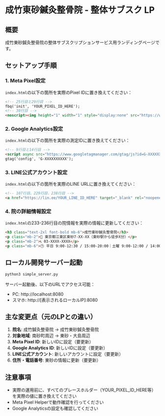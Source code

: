 # 成竹東砂鍼灸整骨院 - 整体サブスク LP

## 概要
成竹東砂鍼灸整骨院の整体サブスクリプションサービス用ランディングページです。

## セットアップ手順

### 1. Meta Pixel設定
`index.html`の以下の箇所を実際のPixel IDに置き換えてください：

```html
<!-- 25行目と29行目 -->
fbq('init', 'YOUR_PIXEL_ID_HERE');
<!-- 30行目 -->
<noscript><img height="1" width="1" style="display:none" src="https://www.facebook.com/tr?id=YOUR_PIXEL_ID_HERE&ev=PageView&noscript=1"/></noscript>
```

### 2. Google Analytics設定
`index.html`の以下の箇所を実際の測定IDに置き換えてください：

```html
<!-- 9行目と14行目 -->
<script async src="https://www.googletagmanager.com/gtag/js?id=G-XXXXXXXXXX"></script>
gtag('config', 'G-XXXXXXXXXX');
```

### 3. LINE公式アカウント設定
`index.html`の以下の箇所を実際のLINE URLに置き換えてください：

```html
<!-- 107行目、229行目、238行目 -->
<a href="https://lin.ee/YOUR_LINE_ID_HERE" target="_blank" rel="noopener">
```

### 4. 院の詳細情報設定
`index.html`の233-236行目の院情報を実際の情報に更新してください：

```html
<h3 class="text-2xl font-bold mb-6">成竹東砂鍼灸整骨院</h3>
<p class="mb-2">📍 東京都江東区東砂7‑XX‑XX（東砂駅から徒歩X分）</p>
<p class="mb-2">📞 03‑XXXX‑XXXX</p>
<p class="mb-6">🕒 平日 9:00‑12:30 / 15:00‑20:00｜土曜 9:00‑12:00 / 14:00‑18:00｜日祝休</p>
```

## ローカル開発サーバー起動

```bash
python3 simple_server.py
```

サーバー起動後、以下のURLでアクセス可能：
- PC: http://localhost:8080
- スマホ: http://[表示されるローカルIP]:8080

## 主な変更点（元のLPとの違い）

1. **院名**: 成竹鍼灸整骨院 → 成竹東砂鍼灸整骨院
2. **対象地域**: 南砂町周辺 → 東砂・大島周辺
3. **Meta Pixel ID**: 新しいIDに設定（要更新）
4. **Google Analytics ID**: 新しいIDに設定（要更新）
5. **LINE公式アカウント**: 新しいアカウントに設定（要更新）
6. **住所・電話番号**: 東砂の情報に更新（要更新）

## 注意事項

- 実際の運用前に、すべてのプレースホルダー（YOUR_PIXEL_ID_HERE等）を実際の値に置き換えてください
- Meta Pixel Helperで動作確認を行ってください
- Google Analyticsの設定も確認してください
